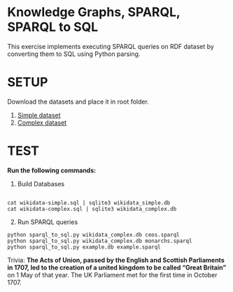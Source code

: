 
# Knowledge Graphs, SPARQL, SPARQL to SQL

This exercise implements executing SPARQL queries on RDF dataset by converting them to SQL using Python parsing.

# SETUP

Download the datasets and place it in root folder.

1. [Simple dataset](http://ad-teaching.informatik.uni-freiburg.de/InformationRetrievalWS2324/datasets/wikidata-simple.tsv")
2. [Complex dataset](http://ad-teaching.informatik.uni-freiburg.de/InformationRetrievalWS2324/datasets/wikidata-complex.tsv")

# TEST

**Run the following commands:**
1. Build Databases
```

cat wikidata-simple.sql | sqlite3 wikidata_simple.db
cat wikidata-complex.sql | sqlite3 wikidata_complex.db

```
2. Run SPARQL queries
```
python sparql_to_sql.py wikidata_complex.db ceos.sparql
python sparql_to_sql.py wikidata_complex.db monarchs.sparql
python sparql_to_sql.py example.db example.sparql
```

Trivia:
**The Acts of Union, passed by the English and Scottish Parliaments in 1707, led to the creation of a united kingdom to be called “Great Britain”**  on 1 May of that year. The UK Parliament met for the first time in October 1707.
